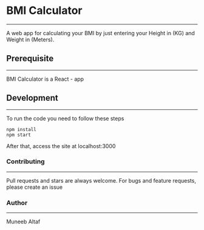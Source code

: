 # BMI Calculator
___
A web app for calculating your BMI by just entering your Height in (KG) and Weight in (Meters).

## Prerequisite
___
BMI Calculator is a React - app

## Development
___
To run the code you need to follow these steps

    npm install
    npm start
    
After that, access the site at localhost:3000

### Contributing
___
Pull requests and stars are always welcome. For bugs and feature requests, please create an issue

### Author
____
Muneeb Altaf
